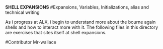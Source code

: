 **SHELL EXPANSIONS**
#Expansions, Variables, Initializations, alias and technical writing

As i progress at ALX, i begin to understand more about the bourne again shells and how to interact more with it. The following files in this directory are exercises that sites itself at shell expansions.

#Contributor
Mr-wallace
